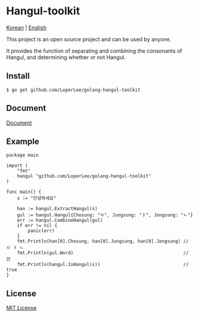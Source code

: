 # Hangul-toolkit
[Korean](https://github.com/LoperLee/golang-hangul-toolkit/blob/master/README-kr.md) | [English](https://github.com/LoperLee/golang-hangul-toolkit/blob/master/README.md)

This project is an open source project and can be used by anyone.

It provides the function of separating and combining the consonants of Hangul, and determining whether or not Hangul.

## Install

```
$ go get github.com/LoperLee/golang-hangul-toolkit
```

## Document

[Document](https://godoc.org/github.com/LoperLee/golang-hangul-toolkit)

## Example

```
package main

import (
	"fmt"
	hangul "github.com/LoperLee/golang-hangul-toolkit"
)

func main() {
	s := "안녕하세요"

	han := hangul.ExtractHangul(s)
	gul := hangul.Hangul{Chosung: "ㅇ", Jungsung: "ㅏ", Jongsung: "ㄴ"}
	err := hangul.CombineHangul(gul)
	if err != nil {
		panic(err)
	}
	fmt.Println(han[0].Chosung, han[0].Jungsung, han[0].Jongsung) // ㅇ ㅏ ㄴ
	fmt.Println(gul.Word)                                         // 안
	fmt.Println(hangul.IsHangul(s))                               // true
}
```

## License

[MIT License](https://github.com/LoperLee/golang-hangul-toolkit/blob/master/LICENSE)